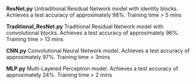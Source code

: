 **ResNet.py**
    Untraditional Residual Network model with identity blocks. Achieves a test accuracy of approximately 98%. Training time > 5 mins
    
**Traditional_ResNet.py**
    Traditional Residual Network model with convolutional blocks. Achieves a test accuracy of approximately 96%. Training time > 13 mins

**CNN.py**
    Convolutional Neural Network model. Achieves a test accuracy of approximately 97%. Training time > 3mins

**MLP.py**
    Multi-Layered Perceptron model. Achieves a test accuracy of approximately 24%. Training time > 2 mins
